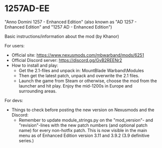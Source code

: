 # 1257AD-EE
"Anno Domini 1257 - Enhanced Edition" (also known as "AD 1257 - Enhanced Edition" and "1257 AD - Enhanced Edition")

Basic instructions/information about the mod (by Khanor)

For users:
- Official site: https://www.nexusmods.com/mbwarband/mods/6251
- Official Discord server: https://discord.gg/GvB2REENr2
- How to install and play:
    - Get the 2.1-files and unpack in: MountBlade Warband\Modules
    - Then get the latest patch, unpack and overwrite the 2.1 files.
    - Launch the game from Steam or otherwise, choose the mod from the launcher and hit play. Enjoy the mid-1200s in Europe and surrounding areas.

For devs:
- Things to check before posting the new version on Nexusmods and the Discord:
    - Remember to update module_strings.py on the "mod_version"- and "revision"-lines with the new patch numbers (and optional patch name) for every non-hotfix patch. This is now visible in the main menu as of Enhanced Edition version 3.11 and 3.9.2 (3.9 definitive series.)
